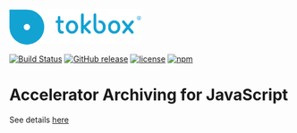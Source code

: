 ![logo](tokbox-logo.png)

[![Build Status](https://travis-ci.org/opentok/accelerator-archiving-js.svg?branch=master)](https://travis-ci.org/opentok/accelerator-core-js)
[![GitHub release](https://img.shields.io/github/release/opentok/accelerator-archiving-js.svg)](./README.md)
[![license](https://img.shields.io/github/license/opentok/accelerator-archiving-js.svg)](./.github/CONTRIBUTING.md)
[![npm](https://img.shields.io/npm/v/opentok-archiving.svg)](https://www.npmjs.com/package/opentok-archiving)

# Accelerator Archiving for JavaScript

See details [here](opentok.js-archiving/README.md)
